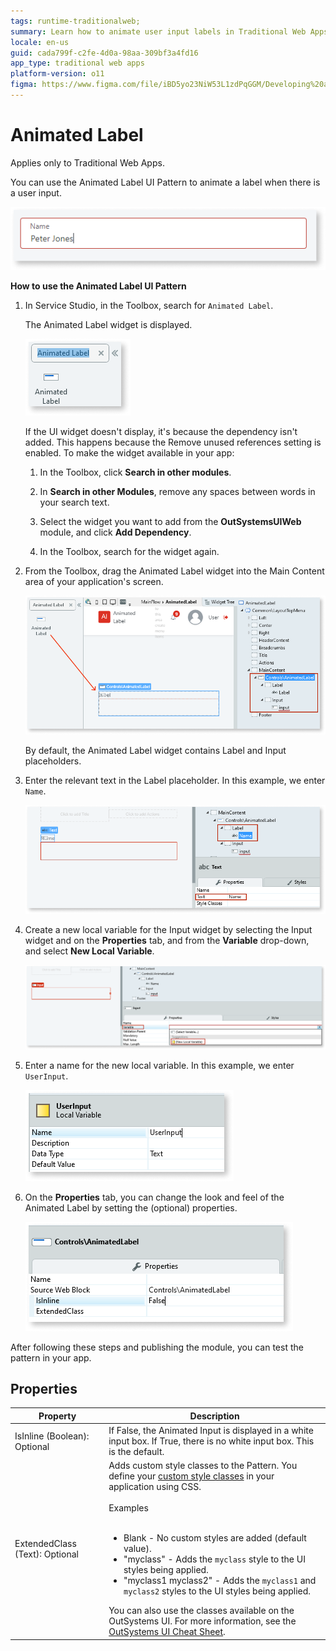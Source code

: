 ```yaml
---
tags: runtime-traditionalweb; 
summary: Learn how to animate user input labels in Traditional Web Apps using the Animated Label UI Pattern in OutSystems 11 (O11).
locale: en-us
guid: cada799f-c2fe-4d0a-98aa-309bf3a4fd16
app_type: traditional web apps
platform-version: o11
figma: https://www.figma.com/file/iBD5yo23NiW53L1zdPqGGM/Developing%20an%20Application?node-id=226:14
---
```


# Animated Label

<div class="info" markdown="1">

Applies only to Traditional Web Apps.

</div>

You can use the Animated Label UI Pattern to animate a label when there is a user input.

 ![Screenshot of the Animated Label UI Pattern in use](images/animatedlabel-10-ss.png "Animated Label in Action")

**How to use the Animated Label UI Pattern**

1. In Service Studio, in the Toolbox, search for `Animated Label`.

    The Animated Label widget is displayed.

    ![Screenshot showing the Animated Label widget in the Service Studio toolbox](images/animatedlabel-7-ss.png "Animated Label Widget in Service Studio")

    If the UI widget doesn't display, it's because the dependency isn't added. This happens because the Remove unused references setting is enabled. To make the widget available in your app:

    1. In the Toolbox, click **Search in other modules**.

    1. In **Search in other Modules**, remove any spaces between words in your search text.
    
    1. Select the widget you want to add from the **OutSystemsUIWeb** module, and click **Add Dependency**. 
    
    1. In the Toolbox, search for the widget again.

1. From the Toolbox, drag the Animated Label widget into the Main Content area of your application's screen.

    ![Screenshot of dragging the Animated Label widget into the Main Content area of an application screen](images/animatedlabel-8-ss.png "Dragging Animated Label Widget")

    By default, the Animated Label widget contains Label and Input placeholders.

1. Enter the relevant text in the Label placeholder. In this example, we enter `Name`.

    ![Screenshot showing the Label placeholder with the text 'Name' entered in the Animated Label widget](images/animatedlabel-9-ss.png "Label Placeholder Text")

1. Create a new local variable for the Input widget by selecting the Input widget and on the **Properties** tab, and from the **Variable** drop-down, and select **New Local Variable**.

    ![Screenshot of creating a new local variable for the Input widget in the Animated Label properties](images/animatedlabel-1-ss.png "Creating a New Local Variable")

1. Enter a name for the new local variable. In this example, we enter `UserInput`.

    ![Screenshot showing the process of naming the new local variable 'UserInput' for the Animated Label](images/animatedlabel-2-ss.png "Naming the New Local Variable")

1. On the **Properties** tab, you can change the look and feel of the Animated Label by setting the (optional) properties.

    ![Screenshot of the optional properties available for customizing the Animated Label's appearance](images/animatedlabel-3-ss.png "Animated Label Properties")

After following these steps and publishing the module, you can test the pattern in your app.

## Properties

| **Property** | **Description** |
|---|---|
| IsInline (Boolean): Optional | If False, the Animated Input is displayed in a white input box. If True, there is no white input box. This is the default. |
| ExtendedClass (Text): Optional | Adds custom style classes to the Pattern. You define your [custom style classes](../../../look-feel/css.md) in your application using CSS.<br/><br/>Examples<br/><br/> <ul><li>Blank - No custom styles are added (default value).</li><li>"myclass" - Adds the ``myclass`` style to the UI styles being applied.</li><li>"myclass1 myclass2" - Adds the ``myclass1`` and ``myclass2`` styles to the UI styles being applied.</li></ul>You can also use the classes available on the OutSystems UI. For more information, see the [OutSystems UI Cheat Sheet](https://outsystemsui.outsystems.com/OutSystemsUIWebsite/CheatSheet). |
